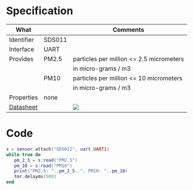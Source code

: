 # Specification

| What         |             | Comments                                 |
|--------------|-------------|------------------------------------------|
| Identifier   | SDS011      |                                          |
| Interface    | UART        |                                          |
| Provides     | PM2.5       | particles per million <= 2.5 micrometers |
|              |             | in micro-grams / m3                      |   
|              | PM10        | particles per million <= 10 micrometers  |
|              |             | in micro-grams / m3                      |   
| Properties   | none        |                                          |
| [Datasheet](http://breathe.indiaspend.org/wp-content/uploads/2015/11/nova_laser_sensor.pdf)    |             | ![](http://git.whitecatboard.org/sds011.png)                           |


# Code

```lua
s = sensor.attach("SDS011", uart.UART1)
while true do
   pm_2_5 = s:read("PM2.5")
   pm_10 = s:read("PM10")
   print("PM2.5: "..pm_2_5..", PM10: "..pm_10)
   tmr.delayms(500)
end
```